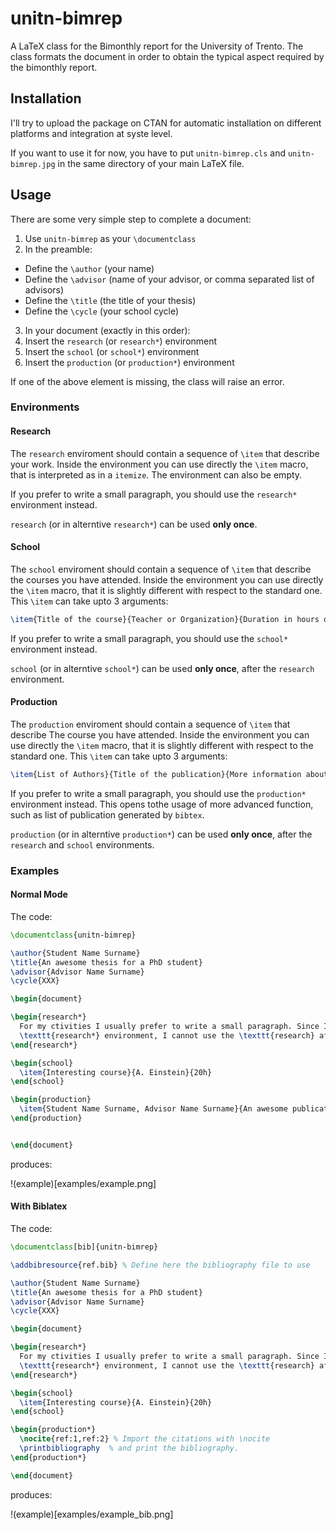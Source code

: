 # unitn-bimrep

A LaTeX class for the Bimonthly report for the University of Trento. The class formats the document in order to 
obtain the typical aspect required by the bimonthly report.

## Installation

I'll try to upload the package on CTAN for automatic installation on different platforms and integration
at syste level.

If you want to use it for now, you have to put `unitn-bimrep.cls` and `unitn-bimrep.jpg` in the same directory
of your main LaTeX file.

## Usage

There are some very simple step to complete a document:

 1. Use `unitn-bimrep` as your `\documentclass`
 1. In the preamble:
   * Define the `\author` (your name)
   * Define the `\advisor` (name of your advisor, or comma separated list of advisors)
   * Define the `\title` (the title of your thesis)
   * Define the `\cycle` (your school cycle)
 3. In your document (exactly in this order):
   1. Insert the `research` (or `research*`) environment
   2. Insert the `school` (or `school*`) environment
   3. Insert the `production` (or `production*`) environment

If one of the above element is missing, the class will raise an error.

### Environments

#### Research

The `research` enviroment should contain a sequence of `\item` that describe your work. Inside the environment you can use directly the `\item` macro,
that is interpreted as in a `itemize`. The environment can also be empty.

If you prefer to write a small paragraph, you should use the `research*` environment instead.

`research` (or in alterntive `research*`) can be used **only once**.

#### School

The `school` enviroment should contain a sequence of `\item` that describe the courses you have attended. Inside the environment you can use directly the `\item` macro,
that it is slightly different with respect to the standard one. This `\item` can take upto 3 arguments:

```latex
\item{Title of the course}{Teacher or Organization}{Duration in hours or ECTS credit}
```

If you prefer to write a small paragraph, you should use the `school*` environment instead.

`school` (or in alterntive `school*`) can be used **only once**, after the `research` environment.

#### Production

The `production` enviroment should contain a sequence of `\item` that describe The course you have attended. Inside the environment you can use directly the `\item` macro,
that it is slightly different with respect to the standard one. This `\item` can take upto 3 arguments:

```latex
\item{List of Authors}{Title of the publication}{More information about the paper}
```

If you prefer to write a small paragraph, you should use the `production*` environment instead. This opens tothe usage of more advanced function, such as list of publication generated by `bibtex`.

`production` (or in alterntive `production*`) can be used **only once**, after the `research` and `school` environments.


### Examples

#### Normal Mode

The code:

```latex
\documentclass{unitn-bimrep}

\author{Student Name Surname}
\title{An awesome thesis for a PhD student}
\advisor{Advisor Name Surname}
\cycle{XXX}

\begin{document}

\begin{research*}
  For my ctivities I usually prefer to write a small paragraph. Since I used the
  \texttt{research*} environment, I cannot use the \texttt{research} after.
\end{research*}

\begin{school}
  \item{Interesting course}{A. Einstein}{20h}
\end{school}

\begin{production}
  \item{Student Name Surname, Advisor Name Surname}{An awesome publication}{Awesome journal (in review)}
\end{production}


\end{document}
```

produces:

!(example)[examples/example.png]

#### With Biblatex

The code:

```latex
\documentclass[bib]{unitn-bimrep}

\addbibresource{ref.bib} % Define here the bibliography file to use

\author{Student Name Surname}
\title{An awesome thesis for a PhD student}
\advisor{Advisor Name Surname}
\cycle{XXX}

\begin{document}

\begin{research*}
  For my ctivities I usually prefer to write a small paragraph. Since I used the
  \texttt{research*} environment, I cannot use the \texttt{research} after.
\end{research*}

\begin{school}
  \item{Interesting course}{A. Einstein}{20h}
\end{school}

\begin{production*}
  \nocite{ref:1,ref:2} % Import the citations with \nocite
  \printbibliography  % and print the bibliography.
\end{production*}

\end{document}
```

produces:

!(example)[examples/example_bib.png]
